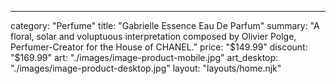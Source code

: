 ---

category: "Perfume"
title: "Gabrielle Essence Eau De Parfum"
summary: "A floral, solar and voluptuous interpretation composed by Olivier Polge, Perfumer-Creator for the House of CHANEL."
price: "$149.99"
discount: "$169.99"
art: "./images/image-product-mobile.jpg"
art_desktop: "./images/image-product-desktop.jpg"
layout: "layouts/home.njk"
